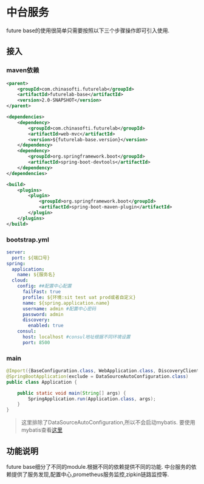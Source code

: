 # 中台服务

future base的使用很简单只需要按照以下三个步骤操作即可引入使用.

## 接入

### maven依赖

```xml
<parent>
    <groupId>com.chinasofti.futurelab</groupId>
    <artifactId>futurelab-base</artifactId>
    <version>2.0-SNAPSHOT</version>
</parent>

<dependencies>
    <dependency>
        <groupId>com.chinasofti.futurelab</groupId>
        <artifactId>web-mvc</artifactId>
        <version>${futurelab-base.version}</version>
    </dependency>
    <dependency>
        <groupId>org.springframework.boot</groupId>
        <artifactId>spring-boot-devtools</artifactId>
    </dependency>
</dependencies>

<build>
    <plugins>
        <plugin>
            <groupId>org.springframework.boot</groupId>
            <artifactId>spring-boot-maven-plugin</artifactId>
        </plugin>
    </plugins>
</build>
```

### bootstrap.yml

```yaml
server:
  port: ${端口号}
spring:
  application:
    name: ${服务名}
  cloud:
    config: ##配置中心配置
      failFast: true
      profile: ${环境:sit test uat prod或者自定义}
      name: ${spring.application.name}
      username: admin #配置中心密码
      password: admin
      discovery:
        enabled: true
    consul:
      host: localhost #consul地址根据不同环境设置
      port: 8500
```

### main

```java
@Import({BaseConfiguration.class, WebApplication.class, DiscoveryClientConfiguration.class})
@SpringBootApplication(exclude = DataSourceAutoConfiguration.class)
public class Application {

    public static void main(String[] args) {
        SpringApplication.run(Application.class, args);
    }
}
```

> 这里排除了DataSourceAutoConfiguration,所以不会启动mybatis. 要使用mybatis查看[这里](data-source.md)



## 功能说明

future base细分了不同的module.根据不同的依赖提供不同的功能. 中台服务的依赖提供了服务发现,配置中心,prometheus服务监控,zipkin链路监控等.

